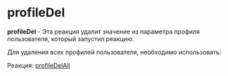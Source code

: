 # profileDel

**profileDel** - Эта реакция удалит значение из параметра профиля пользователя, который запустил реакцию.



Для удаления всех профилей пользователя, необходимо использовать: 

Реакция: [profileDelAll](/docs-test/admin/profile/profiledelall)







